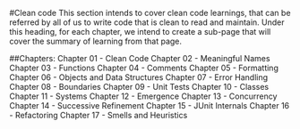 #Clean code
This section intends to cover clean code learnings, that can be referred by all of us to write code that is clean to read and maintain. Under this heading, for each chapter, we intend to create a sub-page that will cover the summary of learning from that page.

##Chapters:
Chapter 01 - Clean Code
Chapter 02 - Meaningful Names
Chapter 03 - Functions
Chapter 04 - Comments
Chapter 05 - Formatting
Chapter 06 - Objects and Data Structures Chapter 07 - Error Handling
Chapter 08 - Boundaries
Chapter 09 - Unit Tests
Chapter 10 - Classes
Chapter 11 - Systems
Chapter 12 - Emergence
Chapter 13 - Concurrency
Chapter 14 - Successive Refinement Chapter 15 - JUnit Internals
Chapter 16 - Refactoring
Chapter 17 - Smells and Heuristics
